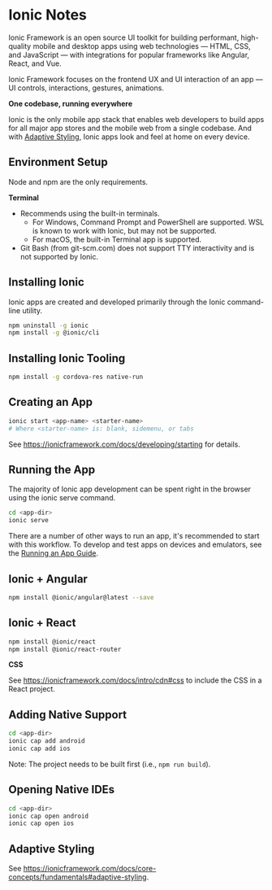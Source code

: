 # Ionic Notes

Ionic Framework is an open source UI toolkit for building performant, high-quality mobile and desktop apps using web technologies — HTML, CSS, and JavaScript — with integrations for popular frameworks like Angular, React, and Vue.

Ionic Framework focuses on the frontend UX and UI interaction of an app — UI controls, interactions, gestures, animations.

**One codebase, running everywhere**

Ionic is the only mobile app stack that enables web developers to build apps for all major app stores and the mobile web from a single codebase. And with [Adaptive Styling](https://ionicframework.com/docs/theming/platform-styles), Ionic apps look and feel at home on every device.


## Environment Setup

Node and npm are the only requirements.

**Terminal**

- Recommends using the built-in terminals.
  + For Windows, Command Prompt and PowerShell are supported. WSL is known to work with Ionic, but may not be supported.
  + For macOS, the built-in Terminal app is supported.
- Git Bash (from git-scm.com) does not support TTY interactivity and is not supported by Ionic.


## Installing Ionic

Ionic apps are created and developed primarily through the Ionic command-line utility.

```sh
npm uninstall -g ionic
npm install -g @ionic/cli
```


## Installing Ionic Tooling

```sh
npm install -g cordova-res native-run
```


## Creating an App

```sh
ionic start <app-name> <starter-name>
# Where <starter-name> is: blank, sidemenu, or tabs
```

See https://ionicframework.com/docs/developing/starting for details.


## Running the App

The majority of Ionic app development can be spent right in the browser using the ionic serve command.

```sh
cd <app-dir>
ionic serve
```

There are a number of other ways to run an app, it's recommended to start with this workflow. To develop and test apps on devices and emulators, see the [Running an App Guide](https://ionicframework.com/docs/developing/previewing).


## Ionic + Angular

```sh
npm install @ionic/angular@latest --save
```


## Ionic + React

```sh
npm install @ionic/react
npm install @ionic/react-router
```

**CSS**

See https://ionicframework.com/docs/intro/cdn#css to include the CSS in a React project.


## Adding Native Support

```sh
cd <app-dir>
ionic cap add android
ionic cap add ios
```

Note: The project needs to be built first (i.e., `npm run build`).


## Opening Native IDEs

```sh
cd <app-dir>
ionic cap open android
ionic cap open ios
```


## Adaptive Styling

See https://ionicframework.com/docs/core-concepts/fundamentals#adaptive-styling.
